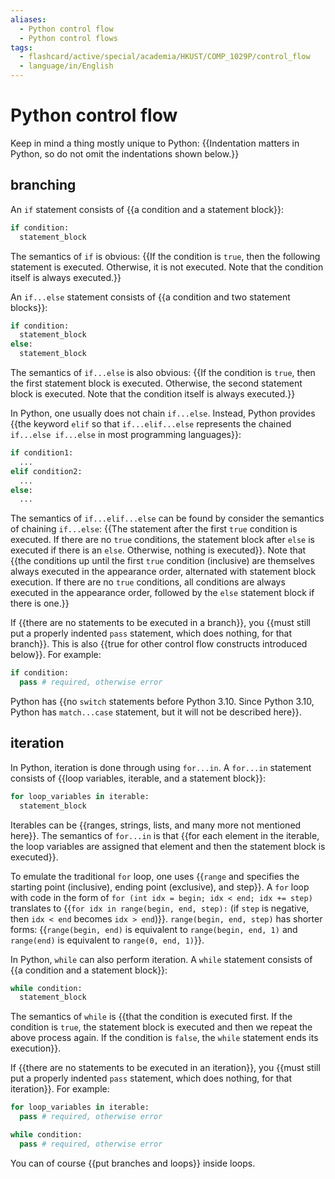 ```yaml
---
aliases:
  - Python control flow
  - Python control flows
tags:
  - flashcard/active/special/academia/HKUST/COMP_1029P/control_flow
  - language/in/English
---
```


# Python control flow

Keep in mind a thing mostly unique to Python: {{Indentation matters in Python, so do not omit the indentations shown below.}}

## branching

An `if` statement consists of {{a condition and a statement block}}:

```Python
if condition:
  statement_block
```

The semantics of `if` is obvious: {{If the condition is `true`, then the following statement is executed. Otherwise, it is not executed. Note that the condition itself is always executed.}}

An `if...else` statement consists of {{a condition and two statement blocks}}:

```Python
if condition:
  statement_block
else:
  statement_block
```

The semantics of `if...else` is also obvious: {{If the condition is `true`, then the first statement block is executed. Otherwise, the second statement block is executed. Note that the condition itself is always executed.}}

In Python, one usually does not chain `if...else`. Instead, Python provides {{the keyword `elif` so that `if...elif...else` represents the chained `if...else if...else` in most programming languages}}:

```Python
if condition1:
  ...
elif condition2:
  ...
else:
  ...
```

The semantics of `if...elif...else` can be found by consider the semantics of chaining `if...else`: {{The statement after the first `true` condition is executed. If there are no `true` conditions, the statement block after `else` is executed if there is an `else`. Otherwise, nothing is executed}}. Note that {{the conditions up until the first `true` condition (inclusive) are themselves always executed in the appearance order, alternated with statement block execution. If there are no `true` conditions, all conditions are always executed in the appearance order, followed by the `else` statement block if there is one.}}

If {{there are no statements to be executed in a branch}}, you {{must still put a properly indented `pass` statement, which does nothing, for that branch}}. This is also {{true for other control flow constructs introduced below}}. For example:

```Python
if condition:
  pass # required, otherwise error
```

Python has {{no `switch` statements before Python 3.10. Since Python 3.10, Python has `match...case` statement, but it will not be described here}}.

## iteration

In Python, iteration is done through using `for...in`. A `for...in` statement consists of {{loop variables, iterable, and a statement block}}:

```Python
for loop_variables in iterable:
  statement_block
```

Iterables can be {{ranges, strings, lists, and many more not mentioned here}}. The semantics of `for...in` is that {{for each element in the iterable, the loop variables are assigned that element and then the statement block is executed}}.

To emulate the traditional `for` loop, one uses {{`range` and specifies the starting point (inclusive), ending point (exclusive), and step}}. A `for` loop with code in the form of `for (int idx = begin; idx < end; idx += step)` translates to {{`for idx in range(begin, end, step):` (if `step` is negative, then `idx < end` becomes `idx > end`)}}. `range(begin, end, step)` has shorter forms: {{`range(begin, end)` is equivalent to `range(begin, end, 1)` and `range(end)` is equivalent to `range(0, end, 1)`}}.

In Python, `while` can also perform iteration. A `while` statement consists of {{a condition and a statement block}}:

```Python
while condition:
  statement_block
```

The semantics of `while` is {{that the condition is executed first. If the condition is `true`, the statement block is executed and then we repeat the above process again. If the condition is `false`, the `while` statement ends its execution}}.

If {{there are no statements to be executed in an iteration}}, you {{must still put a properly indented `pass` statement, which does nothing, for that iteration}}. For example:

```Python
for loop_variables in iterable:
  pass # required, otherwise error
```

```Python
while condition:
  pass # required, otherwise error
```

You can of course {{put branches and loops}} inside loops.
